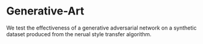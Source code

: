 # Generative-Art
We test the effectiveness of a generative adversarial network on a synthetic dataset produced from the nerual style transfer algorithm. 

